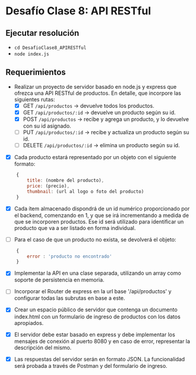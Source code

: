 # Desafío Clase 8: API RESTful

## Ejecutar resolución
- `cd DesafioClase8_APIRESTful`
- `node index.js`

## Requerimientos
- Realizar un proyecto de servidor basado en node.js y express que ofrezca una API RESTful de productos. En detalle, que incorpore las siguientes rutas:
    - [X] GET `/api/productos` -> devuelve todos los productos.
    - [X] GET `/api/productos/:id` -> devuelve un producto según su id.
    - [X] POST `/api/productos` -> recibe y agrega un producto, y lo devuelve con su id asignado.
    - [ ] PUT `/api/productos/:id` -> recibe y actualiza un producto según su id.
    - [ ] DELETE `/api/productos/:id` -> elimina un producto según su id.

- [X] Cada producto estará representado por un objeto con el siguiente formato:

```js
    {
        title: (nombre del producto),
        price: (precio),
        thumbnail: (url al logo o foto del producto)
    }
```

- [X] Cada ítem almacenado dispondrá de un id numérico proporcionado por el backend, comenzando en 1, y que se irá incrementando a medida de que se incorporen productos. Ese id será utilizado para identificar un producto que va a ser listado en forma individual.

- [ ] Para el caso de que un producto no exista, se devolverá el objeto: 

```js
    {
        error : 'producto no encontrado'
    }
```

- [X] Implementar la API en una clase separada, utilizando un array como soporte de persistencia en memoria.

- [ ] Incorporar el Router de express en la url base '/api/productos' y configurar todas las subrutas en base a este.

- [X] Crear un espacio público de servidor que contenga un documento index.html con un formulario de ingreso de productos con los datos apropiados.

- [X] El servidor debe estar basado en express y debe implementar los mensajes de conexión al puerto 8080 y en caso de error, representar la descripción del mismo.

- [X] Las respuestas del servidor serán en formato JSON. La funcionalidad será probada a través de Postman y del formulario de ingreso.